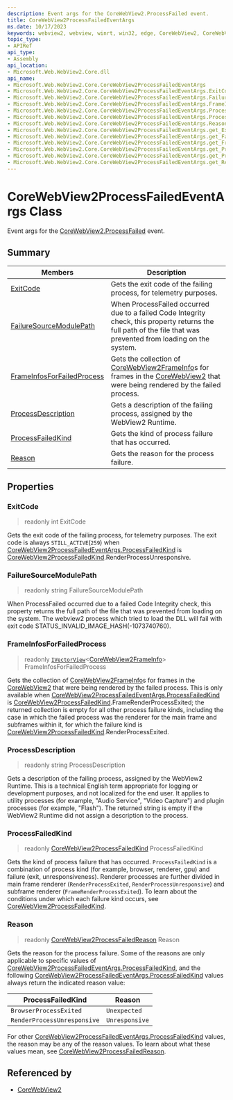 ```yaml
---
description: Event args for the CoreWebView2.ProcessFailed event.
title: CoreWebView2ProcessFailedEventArgs
ms.date: 10/17/2023
keywords: webview2, webview, winrt, win32, edge, CoreWebView2, CoreWebView2Controller, browser control, edge html, CoreWebView2ProcessFailedEventArgs
topic_type:
- APIRef
api_type:
- Assembly
api_location:
- Microsoft.Web.WebView2.Core.dll
api_name:
- Microsoft.Web.WebView2.Core.CoreWebView2ProcessFailedEventArgs
- Microsoft.Web.WebView2.Core.CoreWebView2ProcessFailedEventArgs.ExitCode
- Microsoft.Web.WebView2.Core.CoreWebView2ProcessFailedEventArgs.FailureSourceModulePath
- Microsoft.Web.WebView2.Core.CoreWebView2ProcessFailedEventArgs.FrameInfosForFailedProcess
- Microsoft.Web.WebView2.Core.CoreWebView2ProcessFailedEventArgs.ProcessDescription
- Microsoft.Web.WebView2.Core.CoreWebView2ProcessFailedEventArgs.ProcessFailedKind
- Microsoft.Web.WebView2.Core.CoreWebView2ProcessFailedEventArgs.Reason
- Microsoft.Web.WebView2.Core.CoreWebView2ProcessFailedEventArgs.get_ExitCode
- Microsoft.Web.WebView2.Core.CoreWebView2ProcessFailedEventArgs.get_FailureSourceModulePath
- Microsoft.Web.WebView2.Core.CoreWebView2ProcessFailedEventArgs.get_FrameInfosForFailedProcess
- Microsoft.Web.WebView2.Core.CoreWebView2ProcessFailedEventArgs.get_ProcessDescription
- Microsoft.Web.WebView2.Core.CoreWebView2ProcessFailedEventArgs.get_ProcessFailedKind
- Microsoft.Web.WebView2.Core.CoreWebView2ProcessFailedEventArgs.get_Reason
---
```


# CoreWebView2ProcessFailedEventArgs Class



Event args for the [CoreWebView2.ProcessFailed](corewebview2.md#processfailed) event.

## Summary

Members|Description
--|--
[ExitCode](#exitcode) | Gets the exit code of the failing process, for telemetry purposes.
[FailureSourceModulePath](#failuresourcemodulepath) | When ProcessFailed occurred due to a failed Code Integrity check, this property returns the full path of the file that was prevented from loading on the system.
[FrameInfosForFailedProcess](#frameinfosforfailedprocess) | Gets the collection of [CoreWebView2FrameInfo](corewebview2frameinfo.md)s for frames in the [CoreWebView2](corewebview2.md) that were being rendered by the failed process.
[ProcessDescription](#processdescription) | Gets a description of the failing process, assigned by the WebView2 Runtime.
[ProcessFailedKind](#processfailedkind) | Gets the kind of process failure that has occurred.
[Reason](#reason) | Gets the reason for the process failure.

## Properties

### ExitCode

> readonly  int ExitCode

Gets the exit code of the failing process, for telemetry purposes.
The exit code is always `STILL_ACTIVE`(`259`) when [CoreWebView2ProcessFailedEventArgs.ProcessFailedKind](corewebview2processfailedeventargs.md#processfailedkind) is [CoreWebView2ProcessFailedKind](corewebview2processfailedkind.md).RenderProcessUnresponsive.


### FailureSourceModulePath

> readonly  string FailureSourceModulePath

When ProcessFailed occurred due to a failed Code Integrity check, this property returns the full path of the file that was prevented from loading on the system.
The webview2 process which tried to load the DLL will fail with exit code STATUS_INVALID_IMAGE_HASH(-1073740760).

### FrameInfosForFailedProcess

> readonly  [`IVectorView`](/uwp/api/Windows.Foundation.Collections.IVectorView-1)&lt;[CoreWebView2FrameInfo](corewebview2frameinfo.md)&gt; FrameInfosForFailedProcess

Gets the collection of [CoreWebView2FrameInfo](corewebview2frameinfo.md)s for frames in the [CoreWebView2](corewebview2.md) that were being rendered by the failed process.
This is only available when [CoreWebView2ProcessFailedEventArgs.ProcessFailedKind](corewebview2processfailedeventargs.md#processfailedkind) is [CoreWebView2ProcessFailedKind](corewebview2processfailedkind.md).FrameRenderProcessExited; the returned collection is empty for all other process failure kinds, including the case in which the failed process was the renderer for the main frame and subframes within it, for which the failure kind is [CoreWebView2ProcessFailedKind](corewebview2processfailedkind.md).RenderProcessExited.

### ProcessDescription

> readonly  string ProcessDescription

Gets a description of the failing process, assigned by the WebView2 Runtime.
This is a technical English term appropriate for logging or development purposes, and not localized for the end user. It applies to utility processes (for example, "Audio Service", "Video Capture") and plugin processes (for example, "Flash"). The returned string is empty if the WebView2 Runtime did not assign a description to the process.

### ProcessFailedKind

> readonly  [CoreWebView2ProcessFailedKind](corewebview2processfailedkind.md) ProcessFailedKind

Gets the kind of process failure that has occurred.
`ProcessFailedKind` is a combination of process kind (for example, browser, renderer, gpu) and failure (exit, unresponsiveness). Renderer processes are further divided in main frame renderer (`RenderProcessExited`, `RenderProcessUnresponsive`) and subframe renderer (`FrameRenderProcessExited`). To learn about the conditions under which each failure kind occurs, see [CoreWebView2ProcessFailedKind](corewebview2processfailedkind.md).


### Reason

> readonly  [CoreWebView2ProcessFailedReason](corewebview2processfailedreason.md) Reason

Gets the reason for the process failure.
Some of the reasons are only applicable to specific values of [CoreWebView2ProcessFailedEventArgs.ProcessFailedKind](corewebview2processfailedeventargs.md#processfailedkind), and the following [CoreWebView2ProcessFailedEventArgs.ProcessFailedKind](corewebview2processfailedeventargs.md#processfailedkind) values always return the indicated reason value:

ProcessFailedKind | Reason
---|---
`BrowserProcessExited` | `Unexpected`
`RenderProcessUnresponsive` | `Unresponsive`

For other [CoreWebView2ProcessFailedEventArgs.ProcessFailedKind](corewebview2processfailedeventargs.md#processfailedkind) values, the reason may be any of the reason values. To learn about what these values mean, see [CoreWebView2ProcessFailedReason](corewebview2processfailedreason.md).







## Referenced by

- [CoreWebView2](corewebview2.md)

